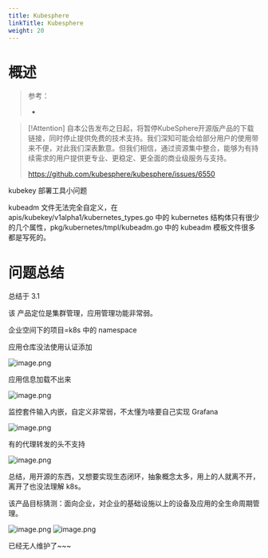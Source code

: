 ```yaml
---
title: Kubesphere
linkTitle: Kubesphere
weight: 20
---
```


# 概述

> 参考：
>
> - 

> [!Attention] 自本公告发布之日起，将暂停KubeSphere开源版产品的下载链接，同时停止提供免费的技术支持。我们深知可能会给部分用户的使用带来不便，对此我们深表歉意。但我们相信，通过资源集中整合，能够为有持续需求的用户提供更专业、更稳定、更全面的商业级服务与支持。
>
> https://github.com/kubesphere/kubesphere/issues/6550

kubekey 部署工具小问题

kubeadm 文件无法完全自定义，在 apis/kubekey/v1alpha1/kubernetes_types.go 中的 kubernetes 结构体只有很少的几个属性，pkg/kubernetes/tmpl/kubeadm.go 中的 kubeadm 模板文件很多都是写死的。

# 问题总结

总结于 3.1

该 产品定位是集群管理，应用管理功能非常弱。

企业空间下的项目=k8s 中的 namespace

应用仓库没法使用认证添加

![image.png](https://notes-learning.oss-cn-beijing.aliyuncs.com/kubesphere/1619746908417-ebf183bd-a231-4518-a5b9-62888673fc65.png)

应用信息加载不出来

![image.png](https://notes-learning.oss-cn-beijing.aliyuncs.com/kubesphere/1619746661900-84a85e25-d389-42d7-a11e-6c37506b0dcd.png)

监控套件输入内嵌，自定义非常弱，不太懂为啥要自己实现 Grafana

![image.png](https://notes-learning.oss-cn-beijing.aliyuncs.com/kubesphere/1619747100329-da9e8052-a3e9-4cdd-a1a3-54563abb58cd.png)

有的代理转发的头不支持

![image.png](https://notes-learning.oss-cn-beijing.aliyuncs.com/kubesphere/1619746684706-fddd0c38-e6b7-4138-b236-1ad455468715.png)

总结，用开源的东西，又想要实现生态闭环，抽象概念太多，用上的人就离不开，离开了也没法理解 k8s。

该产品目标猜测：面向企业，对企业的基础设施以上的设备及应用的全生命周期管理。

![image.png](https://notes-learning.oss-cn-beijing.aliyuncs.com/kubesphere/1652019279389-df197850-1ba6-4c0a-aaba-ff4ea27ad936.png)
![image.png](https://notes-learning.oss-cn-beijing.aliyuncs.com/kubesphere/1652019250255-d576b173-f392-46a7-b08d-6bf8da5b776f.png)

已经无人维护了~~~
